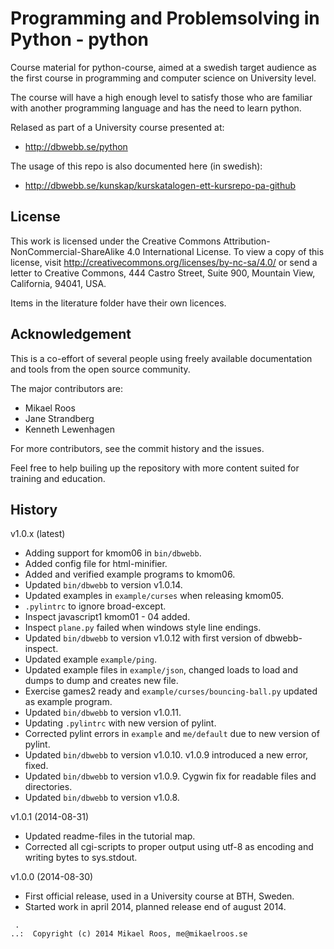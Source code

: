 Programming and Problemsolving in Python - python
===================

Course material for python-course, aimed at a swedish target audience as the first course in programming and computer science on University level. 

The course will have a high enough level to satisfy those who are familiar with another programming language and has the need to learn python.

Relased as part of a University course presented at:

* http://dbwebb.se/python

The usage of this repo is also documented here (in swedish):

* http://dbwebb.se/kunskap/kurskatalogen-ett-kursrepo-pa-github



License
-------------------

This work is licensed under the Creative Commons Attribution-NonCommercial-ShareAlike 4.0 International License. To view a copy of this license, visit http://creativecommons.org/licenses/by-nc-sa/4.0/ or send a letter to Creative Commons, 444 Castro Street, Suite 900, Mountain View, California, 94041, USA.

Items in the literature folder have their own licences.



Acknowledgement
-------------------

This is a co-effort of several people using freely available documentation and tools from the open source community. 

The major contributors are:

* Mikael Roos
* Jane Strandberg
* Kenneth Lewenhagen

For more contributors, see the commit history and the issues.

Feel free to help builing up the repository with more content suited for training and education.



History
-------------------

v1.0.x (latest)

* Adding support for kmom06 in `bin/dbwebb`.
* Added config file for html-minifier.
* Added and verified example programs to kmom06.
* Updated `bin/dbwebb` to version v1.0.14. 
* Updated examples in `example/curses` when releasing kmom05.
* `.pylintrc` to ignore broad-except.
* Inspect javascript1 kmom01 - 04 added.
* Inspect `plane.py` failed when windows style line endings.
* Updated `bin/dbwebb` to version v1.0.12 with first version of dbwebb-inspect.
* Updated example `example/ping`.
* Updated example files in `example/json`, changed loads to load and dumps to dump and creates new file.
* Exercise games2 ready and `example/curses/bouncing-ball.py` updated as example program.
* Updated `bin/dbwebb` to version v1.0.11.
* Updating `.pylintrc` with new version of pylint.
* Corrected pylint errors in `example` and `me/default` due to new version of pylint.
* Updated `bin/dbwebb` to version v1.0.10. v1.0.9 introduced a new error, fixed.
* Updated `bin/dbwebb` to version v1.0.9. Cygwin fix for readable files and directories.
* Updated `bin/dbwebb` to version v1.0.8.


v1.0.1 (2014-08-31)

* Updated readme-files in the tutorial map.
* Corrected all cgi-scripts to proper output using utf-8 as encoding and writing bytes to sys.stdout.


v1.0.0 (2014-08-30)

* First official release, used in a University course at BTH, Sweden.
* Started work in april 2014, planned release end of august 2014.



```                                                            
 .                                                             
..:  Copyright (c) 2014 Mikael Roos, me@mikaelroos.se   
```                                                            
